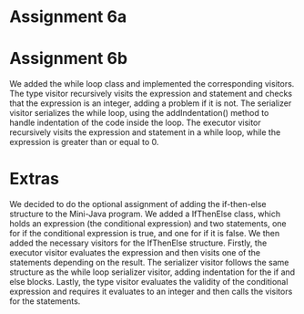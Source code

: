 # Assignment 6a

# Assignment 6b
We added the while loop class and implemented the corresponding visitors.
The type visitor recursively visits the expression and statement and
checks that the expression is an integer, adding a problem if it is not.
The serializer visitor serializes the while loop, using the addIndentation() method
to handle indentation of the code inside the loop.
The executor visitor recursively visits the expression and statement in a
while loop, while the expression is greater than or equal to 0.

# Extras
We decided to do the optional assignment of adding the 
if-then-else structure to the Mini-Java program. We added
a IfThenElse class, which holds an expression (the conditional
expression) and two statements, one for if the conditional expression
is true, and one for if it is false.
We then added the necessary visitors for the IfThenElse structure.
Firstly, the executor visitor evaluates the expression and then visits
one of the statements depending on the result. The serializer visitor
follows the same structure as the while loop serializer visitor, adding indentation
for the if and else blocks. Lastly, the type visitor evaluates
the validity of the conditional expression and requires it evaluates to an integer and then
calls the visitors for the statements.
